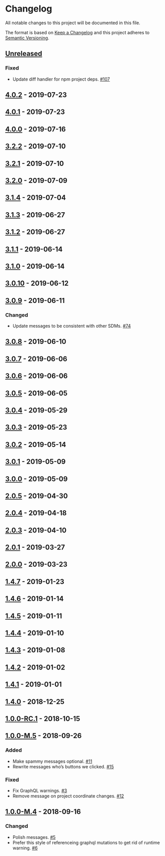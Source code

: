 # Changelog

All notable changes to this project will be documented in this file.

The format is based on [Keep a Changelog](http://keepachangelog.com/)
and this project adheres to [Semantic Versioning](http://semver.org/).

## [Unreleased](https://github.com/atomist/sdm-pack-fingerprints/compare/4.0.2...HEAD)

### Fixed

-   Update diff handler for npm project deps. [#107](https://github.com/atomist/sdm-pack-fingerprints/issues/107)

## [4.0.2](https://github.com/atomist/sdm-pack-fingerprints/compare/4.0.1...4.0.2) - 2019-07-23

## [4.0.1](https://github.com/atomist/sdm-pack-fingerprints/compare/4.0.0...4.0.1) - 2019-07-23

## [4.0.0](https://github.com/atomist/sdm-pack-fingerprints/compare/3.2.2...4.0.0) - 2019-07-16

## [3.2.2](https://github.com/atomist/sdm-pack-fingerprints/compare/3.2.1...3.2.2) - 2019-07-10

## [3.2.1](https://github.com/atomist/sdm-pack-fingerprints/compare/3.2.0...3.2.1) - 2019-07-10

## [3.2.0](https://github.com/atomist/sdm-pack-fingerprints/compare/3.1.4...3.2.0) - 2019-07-09

## [3.1.4](https://github.com/atomist/sdm-pack-fingerprints/compare/3.1.3...3.1.4) - 2019-07-04

## [3.1.3](https://github.com/atomist/sdm-pack-fingerprints/compare/3.1.2...3.1.3) - 2019-06-27

## [3.1.2](https://github.com/atomist/sdm-pack-fingerprints/compare/3.1.1...3.1.2) - 2019-06-27

## [3.1.1](https://github.com/atomist/sdm-pack-fingerprints/compare/3.1.0...3.1.1) - 2019-06-14

## [3.1.0](https://github.com/atomist/sdm-pack-fingerprints/compare/3.0.10...3.1.0) - 2019-06-14

## [3.0.10](https://github.com/atomist/sdm-pack-fingerprints/compare/3.0.9...3.0.10) - 2019-06-12

## [3.0.9](https://github.com/atomist/sdm-pack-fingerprints/compare/3.0.8...3.0.9) - 2019-06-11

### Changed

-   Update messages to be consistent with other SDMs. [#74](https://github.com/atomist/sdm-pack-fingerprints/issues/74)

## [3.0.8](https://github.com/atomist/sdm-pack-fingerprints/compare/3.0.7...3.0.8) - 2019-06-10

## [3.0.7](https://github.com/atomist/sdm-pack-fingerprints/compare/3.0.6...3.0.7) - 2019-06-06

## [3.0.6](https://github.com/atomist/sdm-pack-fingerprints/compare/3.0.5...3.0.6) - 2019-06-06

## [3.0.5](https://github.com/atomist/sdm-pack-fingerprints/compare/3.0.4...3.0.5) - 2019-06-05

## [3.0.4](https://github.com/atomist/sdm-pack-fingerprints/compare/3.0.3...3.0.4) - 2019-05-29

## [3.0.3](https://github.com/atomist/sdm-pack-fingerprints/compare/3.0.2...3.0.3) - 2019-05-23

## [3.0.2](https://github.com/atomist/sdm-pack-fingerprints/compare/3.0.1...3.0.2) - 2019-05-14

## [3.0.1](https://github.com/atomist/sdm-pack-fingerprints/compare/3.0.0...3.0.1) - 2019-05-09

## [3.0.0](https://github.com/atomist/sdm-pack-fingerprints/compare/2.0.5...3.0.0) - 2019-05-09

## [2.0.5](https://github.com/atomist/sdm-pack-fingerprints/compare/2.0.4...2.0.5) - 2019-04-30

## [2.0.4](https://github.com/atomist/sdm-pack-fingerprints/compare/2.0.3...2.0.4) - 2019-04-18

## [2.0.3](https://github.com/atomist/sdm-pack-fingerprints/compare/2.0.1...2.0.3) - 2019-04-10

## [2.0.1](https://github.com/atomist/sdm-pack-fingerprints/compare/2.0.0...2.0.1) - 2019-03-27

## [2.0.0](https://github.com/atomist/sdm-pack-fingerprints/compare/1.4.7...2.0.0) - 2019-03-23

## [1.4.7](https://github.com/atomist/sdm-pack-fingerprints/compare/1.4.6...1.4.7) - 2019-01-23

## [1.4.6](https://github.com/atomist/sdm-pack-fingerprints/compare/1.4.5...1.4.6) - 2019-01-14

## [1.4.5](https://github.com/atomist/sdm-pack-fingerprints/compare/1.4.4...1.4.5) - 2019-01-11

## [1.4.4](https://github.com/atomist/sdm-pack-fingerprints/compare/1.4.3...1.4.4) - 2019-01-10

## [1.4.3](https://github.com/atomist/sdm-pack-fingerprints/compare/1.4.2...1.4.3) - 2019-01-08

## [1.4.2](https://github.com/atomist/sdm-pack-fingerprints/compare/1.4.1...1.4.2) - 2019-01-02

## [1.4.1](https://github.com/atomist/sdm-pack-fingerprints/compare/1.4.0...1.4.1) - 2019-01-01

## [1.4.0](https://github.com/atomist/sdm-pack-fingerprints/compare/1.0.0-RC.1...1.4.0) - 2018-12-25

## [1.0.0-RC.1](https://github.com/atomist/sdm-pack-fingerprints/compare/1.0.0-M.5...1.0.0-RC.1) - 2018-10-15

## [1.0.0-M.5](https://github.com/atomist/sdm-pack-fingerprints/compare/1.0.0-M.4...1.0.0-M.5) - 2018-09-26

### Added

-   Make spammy messages optional. [#11](https://github.com/atomist/sdm-pack-fingerprints/issues/11)
-   Rewrite messages who’s buttons we clicked. [#15](https://github.com/atomist/sdm-pack-fingerprints/issues/15)

### Fixed

-   Fix GraphQL warnings. [#3](https://github.com/atomist/sdm-pack-fingerprints/issues/3)
-   Remove message on project coordinate changes. [#12](https://github.com/atomist/sdm-pack-fingerprints/issues/12)

## [1.0.0-M.4](https://github.com/atomist/sdm-pack-fingerprints/tree/1.0.0-M.4) - 2018-09-16

### Changed

-   Polish messages. [#5](https://github.com/atomist/sdm-pack-fingerprints/issues/5)
-   Prefer this style of referenceing graphql mutations to get rid of runtime warning. [#6](https://github.com/atomist/sdm-pack-fingerprints/issues/6)

